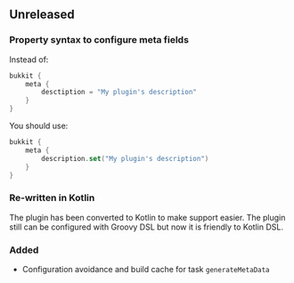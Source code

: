 ## Unreleased

### Property syntax to configure meta fields
Instead of:
```kotlin
bukkit {
    meta {
        desctiption = "My plugin's description"
    }
}
```
You should use:
```kotlin
bukkit {
    meta {
        description.set("My plugin's description")
    }
}
```

### Re-written in Kotlin
The plugin has been converted to Kotlin to make support easier.
The plugin still can be configured with Groovy DSL but
now it is friendly to Kotlin DSL.

### Added
- Configuration avoidance and build cache for task `generateMetaData`
